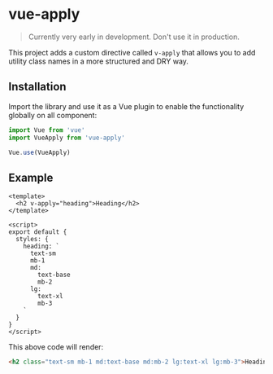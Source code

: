 # vue-apply

> Currently very early in development. Don't use it in production.

This project adds a custom directive called `v-apply` that allows you to add utility class names in a more structured and DRY way.

## Installation

Import the library and use it as a Vue plugin to enable the functionality globally on all component:

```js
import Vue from 'vue'
import VueApply from 'vue-apply'

Vue.use(VueApply)
```

## Example

```vue
<template>
  <h2 v-apply="heading">Heading</h2>
</template>

<script>
export default {
  styles: {
    heading: `
      text-sm
      mb-1
      md:
        text-base
        mb-2
      lg:
        text-xl
        mb-3
    `
  }
}
</script>
```

This above code will render:

```html
<h2 class="text-sm mb-1 md:text-base md:mb-2 lg:text-xl lg:mb-3">Heading</h2>
```
